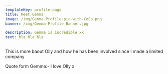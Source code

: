 ```yaml
---
templateKey: profile-page
title: Meet Gemma
image: /img/Gemma-Profile-pic-with-CoCo.png
banner: /img/Gemma-Profile Banner.jpg

description: Gemma is incredible xx
text: bla bla bla
---
```



This is more baout Olly and how he has been involved since I made a limited company


Quote form Gemma:- I love Olly x